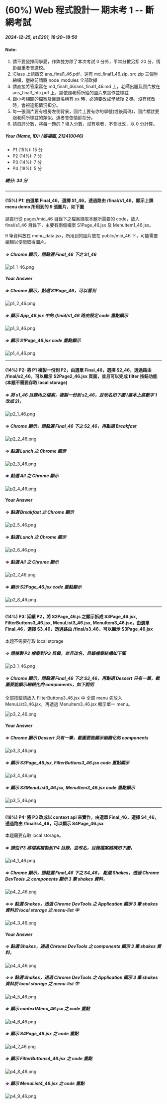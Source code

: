 # (60%) Web 程式設計一 期末考 1 -- 斷網考試

##### 2024-12-25, at E201, 18:20~18:50

#### Note:

1. 請不要發揮同學愛，作弊雙方除了本次考試 0 分外，平常分數另扣 20 分，情節嚴重者會送校。
2. iClass 上請繳交 ans_final1_46.pdf，還有 md_final1_46.zip, src.zip 三個壓縮檔，壓縮前請將 node_modules 全部砍掉
3. 請直接將答案寫在 md_final1_46/ans_final1_46.md 上，老師出題及圖片放在 ans_final1_htc.pdf 上，請依照老師所給的圖片來實作並標註
4. 跟小考相關的檔案及目錄名稱有 xx 時，必須要改成學號後 2 碼，沒有修改時，會視違犯情況扣分。
5. 每一張圖片要有機房左側背景，圖片上要有你的學號(或後兩碼)，圖片標註要跟老師所標註的類似。違者會依情節扣分。
6. 請自評分數，將每一題的 ? 填入分數，沒有填者，不會批改，以 0 分計算。

##### Your (Name, ID): (張福臨, 212410046)

- P1 (15%): 15 分
- P2 (14%): 7 分
- P3 (14%): 7 分
- P4 (18%): 5 分

##### 總分: 34 分

---

#### (15%) P1: 由選單 Final_46，選擇 S1_46，透過路由 /final/s1_46，顯示上課 menu demo 所用到的 9 張圖片，如下圖

請自行從 pages/mid_46 目錄下之檔案擷取本題所需要的 code，放入 final/s1_46 目錄下，主要有兩個檔案 S1Page_46.jsx 及 MenuItem1_46.jsx。

9 筆資料放在 menu_data.jsx，所用到的圖片放在 public/mid_46 下，可能需要編輯以便能取得圖片。

##### => Chrome 顯示，請點選 Final_46 下之 S1_46

![p1_1_46.png](p1_1_46.png)

#### Your Answer

##### => Chrome 顯示，點選 S1Page_46，可以看到

![p1_2_46.png](p1_2_46.png)

##### => 顯示 App_46.jsx 中的 /final/s1_46 路由設定 code 重點顯示

![p1_3_46.png](p1_3_46.png)

##### => 顯示 S1Page_46.jsx code 重點顯示

![p1_4_46.png](p1_4_46.png)

---

#### (14%) P2: 將 P1 複製一份到 P2，由選單 Final_46，選擇 S2_46，透過路由 /final/s2_46，可以顯示 S2Page2_46.jsx 頁面，並且可以完成 filter 按鈕功能 (本題不需要存取 local storage)

##### => 將 s1_46 目錄內之檔案，複製一份到 s2_46，並改名如下圖 (基本上將數字 1 改成 2)，

![p2_1_46.png](p2_1_46.png)

##### => Chrome 顯示，請點選 Final_46 下之 S2_46，再點選 Breakfast

![p2_2_46.png](p2_2_46.png)

##### => 點選 Lunch 之 Chrome 顯示

![p2_3_46.png](p2_3_46.png)

##### => 點選 All 之 Chrome 顯示

![p2_4_46.png](p2_4_46.png)

#### Your Answer

##### => 點選 Breakfast 之 Chrome 顯示

![p2_5_46.png](p2_5_46.png)

##### => 點選 Lunch 之 Chrome 顯示

![p2_6_46.png](p2_6_46.png)

##### => 點選 All 之 Chrome 顯示

![p2_7_46.png](p2_7_46.png)

##### => 顯示 S2Page_46.jsx code 重點顯示

![p2_8_46.png](p2_8_46.png)

---

#### (14%) P3: 延續 P2，將 S2Page_46.js 之顯示拆成 S3Page_46.jsx, FilterButtons3_46.jsx, MenuList3_46.jsx, MenuItem3_46.jsx，由選單 Final_46，選擇 S3_46，透過路由 /final/s3_46，可以顯示 S3Page_46.jsx

本題不需要存取 local storage

##### => 請複製 P2 檔案到 P3 目錄，並且改名，目錄檔案結構如下圖

![p3_1_46.png](p3_1_46.png)

##### => Chrome 顯示，請點選 Final_46 下之 S3_46，再點選 Dessert 只有一筆，截圖要能顯示細緻化的 components，如下說明

全部按鈕請放入 FilterButtons3_46.jsx 中
全部 menu 先放入 MenuList3_46.jsx，再透過 MenuItem3_46.jsx 顯示單一 menu。

![p3_2_46.png](p3_2_46.png)

#### Your Answer

##### => Chrome 顯示 Dessert 只有一筆，截圖要能顯示細緻化的 components

![p3_3_46.png](p3_3_46.png)

##### => 顯示 S3Page_46.jsx, FilterButtons3_46.jsx code 重點顯示

![p3_4_46.png](p3_4_46.png)

##### => 顯示 S3MenuList3_46.jsx, MenuItem3_46.jsx code 重點顯示

![p3_5_46.png](p3_5_46.png)

---

#### (18%) P4: 將 P3 改成以 context api 來實作，由選單 Final_46，選擇 S4_46，透過路由 /final/s4_46，可以顯示 S4Page_46.jsx

本題需要存取 local storage。

##### => 請從 P3 將檔案複製到 P4 目錄，並改名，目錄檔案結構如下圖，

![p4_1_46.png](p4_1_46.png)

##### => Chrome 顯示，請點選 Final_46 下之 S4_46， 點選 Shakes，透過 Chrome DevTools 之 components 顯示 3 筆 shakes 資料，

![p4_2_46.png](p4_2_46.png)

##### =>=> 點選 Shakes，透過 Chrome DevTools 之 Application 顯示 3 筆 shakes 資料於 local storage 之 menu-list 中

![p4_3_46.png](p4_3_46.png)

#### Your Answer

##### => 點選 Shakes，透過 Chrome DevTools 之 components 顯示 3 筆 shakes 資料，

![p4_4_46.png](p4_4_46.png)

##### =>=> 點選 Shakes，透過 Chrome DevTools 之 Application 顯示 3 筆 shakes 資料於 local storage 之 menu-list 中

![p4_5_46.png](p4_5_46.png)

##### => 顯示 contextMenu_46.jsx 之 code 重點

![p4_6_46.png](p4_6_46.png)

##### => 顯示 S4Page_46.jsx 之 code 重點

![p4_7_46.png](p4_7_46.png)

##### => 顯示 FilterButtons4_46.jsx 之 code 重點

![p4_8_46.png](p4_8_46.png)

##### => 顯示 MenuList4_46.jsx 之 code 重點

![p4_9_46.png](p4_9_46.png)
